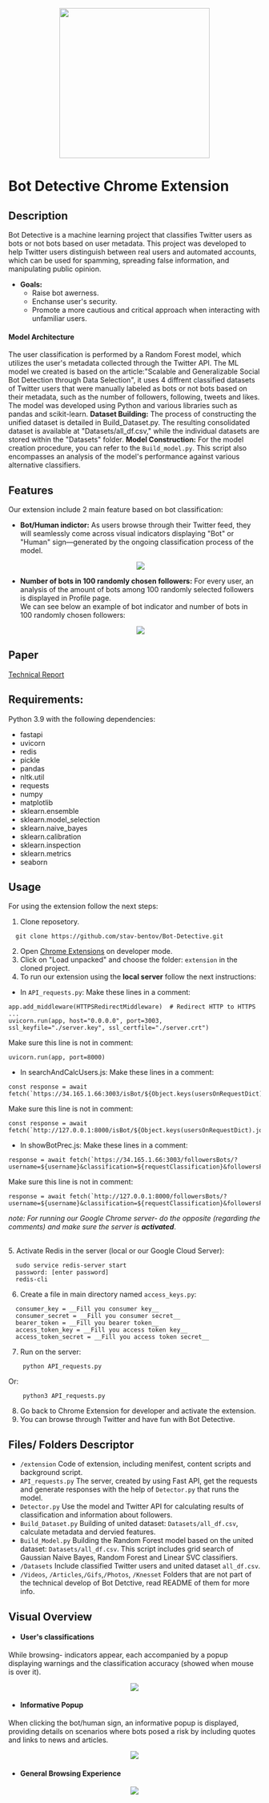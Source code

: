 <p align="center">
  <img src="Photos/logo_img.png" width="300" />
</p>  

# Bot Detective Chrome Extension

## Description
Bot Detective is a machine learning project that classifies Twitter users as bots or not bots based on user metadata. This project was developed to help Twitter users distinguish between real users and automated accounts, which can be used for spamming, spreading false information, and manipulating public opinion.

- **Goals:**
  - Raise bot awerness.
  - Enchanse user's security.
  - Promote a more cautious and critical approach when interacting with unfamiliar users.

#### Model Architecture
The user classification is performed by a Random Forest model, which utilizes the user's metadata collected through the Twitter API.
The ML model we created is based on the article:"Scalable and Generalizable Social Bot Detection through Data Selection", it uses 4 diffrent classified datasets of Twitter users that were manually labeled as bots or not bots based on their metadata, such as the number of followers, following, tweets and likes.
The model was developed using Python and various libraries such as pandas and scikit-learn. 
**Dataset Building:**  The process of constructing the unified dataset is detailed in Build_Dataset.py. The resulting consolidated dataset is available at "Datasets/all_df.csv," while the individual datasets are stored within the "Datasets" folder.
**Model Construction:** For the model creation procedure, you can refer to the `Build_model.py`. This script also encompasses an analysis of the model's performance against various alternative classifiers.

## Features
Our extension include 2 main feature based on bot classification:
- **Bot/Human indictor:** As users browse through their Twitter feed, they will seamlessly come across visual indicators displaying "Bot" or "Human" sign—generated by the ongoing classification process of the model.<br/> <p align="center">  <img src="https://github.com/stav-bentov/Twitter-Bot-Detector/blob/main/Photos/bot%20human%20visualisation.png" align="center"> </p>  
- **Number of bots in 100 randomly chosen followers:** For every user, an analysis of the amount of bots among 100 randomly selected followers is displayed in Profile page.<br/> We can see below an example of bot indicator and number of bots in 100 randomly chosen followers:<p align="center"><img src="https://github.com/stav-bentov/Twitter-Bot-Detector/blob/main/Gifs/bot%20and%20followers.gif"></p>

## Paper
[Technical Report](https://github.com/stav-bentov/Bot-Detective/blob/main/Project%20Documents/Bot_Detective_Technical_Report.pdf)


## Requirements:
Python 3.9 with the following dependencies:
- fastapi
- uvicorn
- redis
- pickle
- pandas
- nltk.util
- requests
- numpy
- matplotlib
- sklearn.ensemble
- sklearn.model_selection
- sklearn.naive_bayes
- sklearn.calibration
- sklearn.inspection
- sklearn.metrics
- seaborn

## Usage
For using the extension follow the next steps:
1. Clone reposetory.
```
  git clone https://github.com/stav-bentov/Bot-Detective.git
```
2. Open [Chrome Extensions](chrome://extensions/) on developer mode.
3. Click on "Load unpacked" and choose the folder: `extension` in the cloned project.
4. To run our extension using the **local server** follow the next instructions:
- In `API_requests.py`:
Make these lines in a comment:
```
app.add_middleware(HTTPSRedirectMiddleware)  # Redirect HTTP to HTTPS
...
uvicorn.run(app, host="0.0.0.0", port=3003, ssl_keyfile="./server.key", ssl_certfile="./server.crt")
```
Make sure this line is not in comment:
```
uvicorn.run(app, port=8000)
```
- In searchAndCalcUsers.js:
Make these lines in a comment:
``` 
const response = await fetch(`https://34.165.1.66:3003/isBot/${Object.keys(usersOnRequestDict).join(',')}`);
```
Make sure this line is not in comment:
```
const response = await fetch(`http://127.0.0.1:8000/isBot/${Object.keys(usersOnRequestDict).join(',')}`);
```
- In showBotPrec.js:
Make these lines in a comment:
```
response = await fetch(`https://34.165.1.66:3003/followersBots/?username=${username}&classification=${requestClassification}&followersPrec=${requestFollowersPrec}`);
```
Make sure this line is not in comment:
```
response = await fetch(`http://127.0.0.1:8000/followersBots/?username=${username}&classification=${requestClassification}&followersPrec=${requestFollowersPrec}`);
```
*note: For running our Google Chrome server- do the opposite (regarding the comments) and make sure the server is **activated***.

<br/>5. Activate Redis in the server (local or our Google Cloud Server):
```
  sudo service redis-server start
  password: [enter password]
  redis-cli
```
6. Create a file in main directory named `access_keys.py`:
```
  consumer_key = __Fill you consumer key__
  consumer_secret = __Fill you consumer secret__
  bearer_token = __Fill you bearer token__
  access_token_key = __Fill you access token key__
  access_token_secret = __Fill you access token secret__
```
7. Run on the server:
``` 
    python API_requests.py
```
Or:
```
    python3 API_requests.py
```
8. Go back to Chrome Extension for developer and activate the extension.
9. You can browse through Twitter and have fun with Bot Detective.

## Files/ Folders Descriptor
- `/extension` Code of extension, including menifest, content scripts and background script.
- `API_requests.py` The server, created by using Fast API, get the requests and generate responses with the help of `Detector.py` that runs the model. 
- `Detector.py` Use the model and Twitter API for calculating results of classification and information about followers. 
- `Build_Dataset.py` Building of united dataset: `Datasets/all_df.csv`, calculate metadata and dervied features.
- `Build_Model.py` Building the Random Forest model based on the united dataset: `Datasets/all_df.csv`. This script includes grid search of Gaussian Naive Bayes, Random Forest and Linear SVC classifiers. 
- `/Datasets` Include classified Twitter users and united dataset `all_df.csv`.
- `/Videos`, `/Articles`,`/Gifs`,`/Photos`, `/Knesset` Folders that are not part of the technical develop of Bot Detctive, read README of them for more info.

## Visual Overview
- #### User's classifications
While browsing- indicators appear, each accompanied by a popup displaying warnings and the classification accuracy (showed when mouse is over it).
<p align="center">  <img src="Gifs/bots in reposted by.gif" align="center"> </p> 

- #### Informative Popup
When clicking the bot/human sign, an informative popup is displayed, providing details on scenarios where bots posed a risk by including quotes and links to news and articles.
<p align="center">  <img src="Gifs/informativePopup.gif" align="center"> </p> 

- #### General Browsing Experience
<p align="center">  <img src="Gifs/part action gif.gif" align="center"> </p> 
